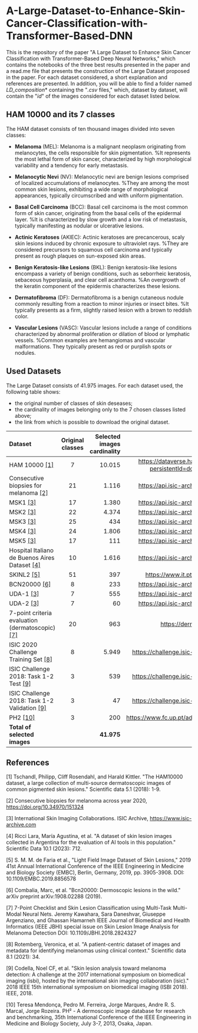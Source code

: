# A-Large-Dataset-to-Enhance-Skin-Cancer-Classification-with-Transformer-Based-DNN
This is the repository of the paper "A Large Dataset to Enhance Skin Cancer Classification with Transformer-Based Deep Neural Networks," which contains the notebooks of the three best results presented in the paper and a read.me file that presents the construction of the Large Dataset proposed in the paper. For each dataset considered, a short explanation and references are presented.
In addition, you will be able to find a folder named *LD_composition** containing the "_.csv_ files," which, dataset by dataset, will contain the "_id_" of the images considered for each dataset listed below. 

## HAM 10000 and its 7 classes

The HAM dataset consists of ten thousand images divided into seven classes: 
- **Melanoma** (MEL): Melanoma is a malignant neoplasm originating from melanocytes, the cells responsible for skin pigmentation. %It represents the most lethal form of skin cancer, characterized by high morphological variability and a tendency for early metastasis.

- **Melanocytic Nevi** (NV): Melanocytic nevi are benign lesions comprised of localized accumulations of melanocytes. %They are among the most common skin lesions, exhibiting a wide range of morphological appearances, typically circumscribed and with uniform pigmentation.

- **Basal Cell Carcinoma** (BCC): Basal cell carcinoma is the most common form of skin cancer, originating from the basal cells of the epidermal layer. %It is characterized by slow growth and a low risk of metastasis, typically manifesting as nodular or ulcerative lesions.

- **Actinic Keratoses** (AKIEC): Actinic keratoses are precancerous, scaly skin lesions induced by chronic exposure to ultraviolet rays. %They are considered precursors to squamous cell carcinoma and typically present as rough plaques on sun-exposed skin areas.

- **Benign Keratosis-like Lesions** (BKL): Benign keratosis-like lesions encompass a variety of benign conditions, such as seborrheic keratosis, sebaceous hyperplasia, and clear cell acanthoma. %An overgrowth of the keratin component of the epidermis characterizes these lesions.

- **Dermatofibroma** (DF): Dermatofibroma is a benign cutaneous nodule commonly resulting from a reaction to minor injuries or insect bites. %It typically presents as a firm, slightly raised lesion with a brown to reddish color.

- **Vascular Lesions** (VASC): Vascular lesions include a range of conditions characterized by abnormal proliferation or dilation of blood or lymphatic vessels. %Common examples are hemangiomas and vascular malformations. They typically present as red or purplish spots or nodules.


## Used Datasets

The Large Dataset consists of 41.975 images. For each dataset used, the following table shows:
- the original number of classes of skin deseases;
- the cardinality of images belonging only to the 7 chosen classes listed above;
- the link from which is possible to download the original dataset.



| Dataset |  Original classes | Selected images cardinality | Download link |
|:-----|:-----:|-----:|-----:|
| HAM 10000 [[1]](#1) | 7 | 10.015 | https://dataverse.harvard.edu/dataset.xhtml?persistentId=doi:10.7910/DVN/DBW86T |
| Consecutive biopsies for melanoma [[2]](#2)  |  21  |   1.116 | https://api.isic-archive.com/collections/216/ |
| MSK1 [[3]](#3)  | 17 |    1.380 | https://api.isic-archive.com/collections/289/ |
| MSK2 [[3]](#3)  | 22 |    4.374 | https://api.isic-archive.com/collections/290/ |
| MSK3 [[3]](#3)  | 25 |    434 | https://api.isic-archive.com/collections/288/ |
| MSK4 [[3]](#3)  | 24 |    1.806 | https://api.isic-archive.com/collections/287/ |
| MSK5 [[3]](#3)  | 17 |    111 | https://api.isic-archive.com/collections/286/ |
| Hospital Italiano de Buenos Aires Dataset [[4]](#4)  | 10 |    1.616 | https://api.isic-archive.com/collections/251/ |
| SKINL2 [[5]](#5)  | 51 |    397 | https://www.it.pt/AutomaticPage?id=3459 |
| BCN20000 [[6]](#6)  | 8 |    233 | https://api.isic-archive.com/collections/249/ |
| UDA-1 [[3]](#3)  | 7 |    555 | https://api.isic-archive.com/collections/292/ |
| UDA-2 [[3]](#3)  | 7 |    60 | https://api.isic-archive.com/collections/291/ |
| 7-point criteria evaluation (dermatoscopic) [[7]](#7)  | 20 |    963 | https://derm.cs.sfu.ca/Welcome.html |
| ISIC 2020 Challenge Training Set [[8]](#8)  | 8 |    5.949 | https://challenge.isic-archive.com/data/#2020 |
| ISIC Challenge 2018: Task 1-2 Test [[9]](#9)  | 3 |    539 | https://challenge.isic-archive.com/data/#2018 |
| ISIC Challenge 2018: Task 1-2 Validation [[9]](#9)  | 3 |    47 | https://challenge.isic-archive.com/data/#2018 |
| PH2 [[10]](#10)  | 3 |    200 | https://www.fc.up.pt/addi/ph2%20database.html |
| **Total of selected images** |   | **41.975** |


## References

<a id="1">[1]</a>
Tschandl, Philipp, Cliff Rosendahl, and Harald Kittler. "The HAM10000 dataset, a large collection of multi-source dermatoscopic images of common pigmented skin lesions." Scientific data 5.1 (2018): 1-9.

<a id="2">[2]</a>
Consecutive biopsies for melanoma across year 2020, https://doi.org/10.34970/151324

<a id="3">[3]</a>
International Skin Imaging Collaborations. ISIC Archive, https://www.isic-archive.com

<a id="4">[4]</a>
Ricci Lara, María Agustina, et al. "A dataset of skin lesion images collected in Argentina for the evaluation of AI tools in this population." Scientific Data 10.1 (2023): 712.

<a id="5">[5]</a>
S. M. M. de Faria et al., "Light Field Image Dataset of Skin Lesions," 2019 41st Annual International Conference of the IEEE Engineering in Medicine and Biology Society (EMBC), Berlin, Germany, 2019, pp. 3905-3908. DOI: 10.1109/EMBC.2019.8856578

<a id="6">[6]</a>
Combalia, Marc, et al. "Bcn20000: Dermoscopic lesions in the wild." arXiv preprint arXiv:1908.02288 (2019).

<a id="7">[7]</a>
7-Point Checklist and Skin Lesion Classification using Multi-Task Multi-Modal Neural Nets.
Jeremy Kawahara, Sara Daneshvar, Giuseppe Argenziano, and Ghassan Hamarneh
IEEE Journal of Biomedical and Health Informatics (IEEE JBHI) special issue on Skin Lesion Image Analysis for Melanoma Detection DOI: 10.1109/JBHI.2018.2824327

<a id="8">[8]</a>
Rotemberg, Veronica, et al. "A patient-centric dataset of images and metadata for identifying melanomas using clinical context." Scientific data 8.1 (2021): 34.

<a id="9">[9]</a>
Codella, Noel CF, et al. "Skin lesion analysis toward melanoma detection: A challenge at the 2017 international symposium on biomedical imaging (isbi), hosted by the international skin imaging collaboration (isic)." 2018 IEEE 15th international symposium on biomedical imaging (ISBI 2018). IEEE, 2018.

<a id="10">[10]</a>
Teresa Mendonça, Pedro M. Ferreira, Jorge Marques, Andre R. S. Marcal, Jorge Rozeira. PH² - A dermoscopic image database for research and benchmarking, 35th International Conference of the IEEE Engineering in Medicine and Biology Society, July 3-7, 2013, Osaka, Japan.
